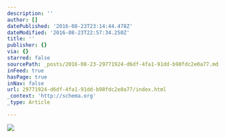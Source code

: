 ```yaml
---
description: ''
author: []
datePublished: '2016-08-23T23:14:44.478Z'
dateModified: '2016-08-23T22:57:34.250Z'
title: ''
publisher: {}
via: {}
starred: false
sourcePath: _posts/2016-08-23-29771924-d6df-4fa1-91dd-b98fdc2e0a77.md
inFeed: true
hasPage: true
inNav: false
url: 29771924-d6df-4fa1-91dd-b98fdc2e0a77/index.html
_context: 'http://schema.org'
_type: Article

---
```

![](https://the-grid-user-content.s3-us-west-2.amazonaws.com/e1325047-e9fb-444f-91b5-a42f1c897381.jpg)